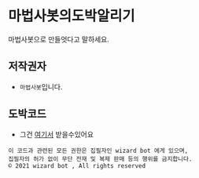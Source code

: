 # 마법사봇의도박알리기
마법사봇으로 만들엇다고 말하세요.
## 저작권자
* `마법사봇`입니다.
## 도박코드
* 그건 [여기서](도밧.js) 받을수있어요
```
이 코드과 관련된 모든 권한은 집필자인 wizard bot 에게 있으며,
집필자의 허가 없이 무단 전재 및 복제 판매 등의 행위를 금지합니다.
© 2021 wizard bot , All rights reserved
```
